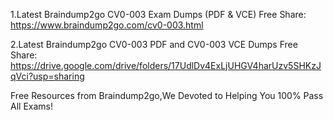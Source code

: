 1.Latest Braindump2go CV0-003 Exam Dumps (PDF & VCE) Free Share:
https://www.braindump2go.com/cv0-003.html

2.Latest Braindump2go CV0-003 PDF and CV0-003 VCE Dumps Free Share:
https://drive.google.com/drive/folders/17UdlDv4ExLjUHGV4harUzv5SHKzJqVci?usp=sharing

Free Resources from Braindump2go,We Devoted to Helping You 100% Pass All Exams!
